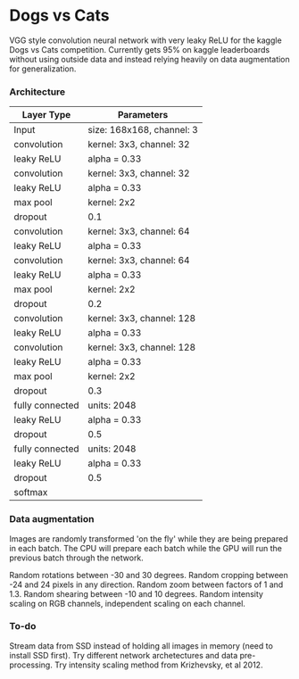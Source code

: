 # Dogs vs Cats

VGG style convolution neural network with very leaky ReLU for the kaggle Dogs vs Cats competition. Currently gets 95% on kaggle leaderboards without using outside data and instead relying heavily on data augmentation for generalization.

### Architecture

| Layer Type | Parameters |
| -----------|----------- |
| Input      | size: 168x168, channel: 3 |
| convolution| kernel: 3x3, channel: 32 |
| leaky ReLU | alpha = 0.33 |
| convolution| kernel: 3x3, channel: 32 |
| leaky ReLU | alpha = 0.33 |
| max pool | kernel: 2x2 |
| dropout | 0.1 |
| convolution| kernel: 3x3, channel: 64 |
| leaky ReLU | alpha = 0.33 |
| convolution| kernel: 3x3, channel: 64 |
| leaky ReLU | alpha = 0.33 |
| max pool | kernel: 2x2 |
| dropout | 0.2 |
| convolution| kernel: 3x3, channel: 128 |
| leaky ReLU | alpha = 0.33 |
| convolution| kernel: 3x3, channel: 128 |
| leaky ReLU | alpha = 0.33 |
| max pool | kernel: 2x2 |
| dropout | 0.3 |
| fully connected | units: 2048 |
| leaky ReLU | alpha = 0.33 |
| dropout | 0.5 |
| fully connected | units: 2048 |
| leaky ReLU | alpha = 0.33 |
| dropout | 0.5 |
| softmax | |

### Data augmentation

Images are randomly transformed 'on the fly' while they are being prepared in each batch. The CPU will prepare each batch while the GPU will run the previous batch through the network. 

Random rotations between -30 and 30 degrees.
Random cropping between -24 and 24 pixels in any direction. 
Random zoom between factors of 1 and 1.3. 
Random shearing between -10 and 10 degrees.
Random intensity scaling on RGB channels, independent scaling on each channel.

### To-do

Stream data from SSD instead of holding all images in memory (need to install SSD first).
Try different network archetectures and data pre-processing.
Try intensity scaling method from Krizhevsky, et al 2012.